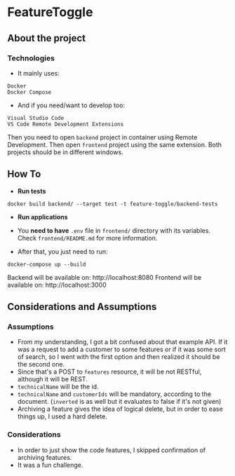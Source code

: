 # FeatureToggle

## About the project ##

### Technologies ###

* It mainly uses:
```
Docker
Docker Compose
```

* And if you need/want to develop too:
```
Visual Studio Code
VS Code Remote Development Extensions
```

Then you need to open `backend` project in container using Remote Development. Then open `frontend` project using the same extension. Both projects should be in different windows.

## How To ##

* **Run tests**

`docker build backend/ --target test -t feature-toggle/backend-tests`

* **Run applications**

* You **need to have** `.env` file in `frontend/` directory with its variables. Check `frontend/README.md` for more information.

* After that, you just need to run:

`docker-compose up --build`

Backend will be available on: http://localhost:8080
Frontend will be available on: http://localhost:3000

## Considerations and Assumptions ##

### Assumptions

* From my understanding, I got a bit confused about that example API. If it was a request to add a customer to some features or if it was some sort of search, so I went with the first option and then realized it should be the second one.
* Since that's a POST to `features` resource, it will be not RESTful, although it will be REST.
* `technicalName` will be the id.
* `technicalName` and `customerIds` will be mandatory, according to the document. (`inverted` is as well but it evaluates to false if it's not given)
* Archiving a feature gives the idea of logical delete, but in order to ease things up, I used a hard delete.

### Considerations

* In order to just show the code features, I skipped confirmation of archiving features.
* It was a fun challenge.
